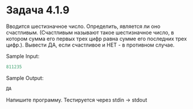 # Задача 4.1.9

Вводится шестизначное число. Определить, является ли оно счастливым. (Счастливым называют такое шестизначное число, в котором сумма его первых трех цифр равна сумме его последних трех цифр.). Вывести ДА, если счастливое и НЕТ - в противном случае.

Sample Input:

```python
811235
```

Sample Output:

```python
ДА
```

Напишите программу. Тестируется через stdin → stdout
